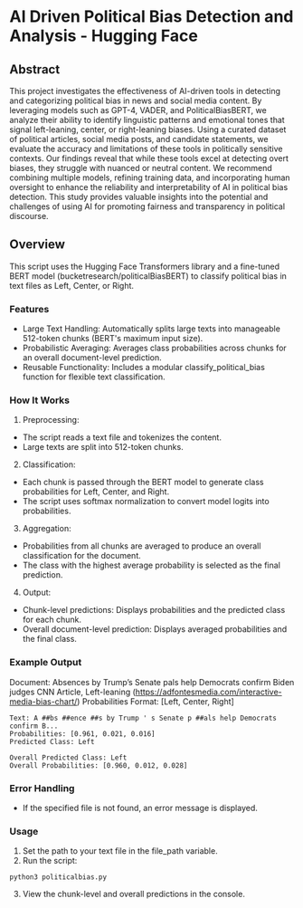 # AI Driven Political Bias Detection and Analysis - Hugging Face

## Abstract
This project investigates the effectiveness of AI-driven tools in detecting and categorizing political bias in news and social media content. By leveraging models such as GPT-4, VADER, and PoliticalBiasBERT, we analyze their ability to identify linguistic patterns and emotional tones that signal left-leaning, center, or right-leaning biases. Using a curated dataset of political articles, social media posts, and candidate statements, we evaluate the accuracy and limitations of these tools in politically sensitive contexts. Our findings reveal that while these tools excel at detecting overt biases, they struggle with nuanced or neutral content. We recommend combining multiple models, refining training data, and incorporating human oversight to enhance the reliability and interpretability of AI in political bias detection. This study provides valuable insights into the potential and challenges of using AI for promoting fairness and transparency in political discourse.

## Overview
This script uses the Hugging Face Transformers library and a fine-tuned BERT model (bucketresearch/politicalBiasBERT) to classify political bias in text files as Left, Center, or Right.

### Features
* Large Text Handling: Automatically splits large texts into manageable 512-token chunks (BERT's maximum input size).
* Probabilistic Averaging: Averages class probabilities across chunks for an overall document-level prediction.
* Reusable Functionality: Includes a modular classify_political_bias function for flexible text classification.

### How It Works

1. Preprocessing:
* The script reads a text file and tokenizes the content.
* Large texts are split into 512-token chunks.

2. Classification:
* Each chunk is passed through the BERT model to generate class probabilities for Left, Center, and Right.
* The script uses softmax normalization to convert model logits into probabilities.

3. Aggregation:
* Probabilities from all chunks are averaged to produce an overall classification for the document.
* The class with the highest average probability is selected as the final prediction.

4. Output:
* Chunk-level predictions: Displays probabilities and the predicted class for each chunk.
* Overall document-level prediction: Displays averaged probabilities and the final class.

### Example Output
Document: Absences by Trump’s Senate pals help Democrats confirm Biden judges 
CNN Article, Left-leaning (https://adfontesmedia.com/interactive-media-bias-chart/) 
Probabilities Format: [Left, Center, Right]
```
Text: A ##bs ##ence ##s by Trump ' s Senate p ##als help Democrats confirm B...
Probabilities: [0.961, 0.021, 0.016]
Predicted Class: Left

Overall Predicted Class: Left
Overall Probabilities: [0.960, 0.012, 0.028]
```

### Error Handling
* If the specified file is not found, an error message is displayed.

### Usage
1. Set the path to your text file in the file_path variable.
2. Run the script:
```
python3 politicalbias.py
```
3. View the chunk-level and overall predictions in the console.
